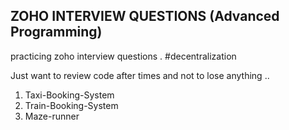 ## ZOHO INTERVIEW QUESTIONS (Advanced Programming)

practicing zoho interview questions .
#decentralization

Just want to review code after times and not to lose anything ..

1. Taxi-Booking-System
2. Train-Booking-System
3. Maze-runner

